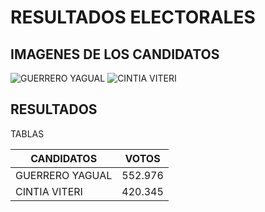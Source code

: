 # RESULTADOS ELECTORALES

## IMAGENES DE LOS CANDIDATOS
![GUERRERO YAGUAL](/ruta/a/la/image.jpg)
![CINTIA VITERI](/ruta/a/la/image.jpg)

##  RESULTADOS

TABLAS

| CANDIDATOS | VOTOS |
| ------- | -------- |
| GUERRERO YAGUAL | 552.976 |
| CINTIA VITERI |  420.345 |
